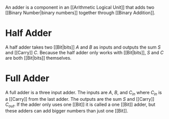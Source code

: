 An adder is a component in an [[Arithmetic Logical Unit]] that adds two [[Binary Number|binary numbers]] together through [[Binary Addition]].

# Half Adder
A half adder takes two [[Bit|bits]] $A$ and $B$ as inputs and outputs the sum $S$ and [[Carry]] $C$. Because the half adder only works with [[Bit|bits]], $S$ and $C$ are both [[Bit|bits]] themselves.

# Full Adder
A full adder is a three input adder. The inputs are $A$, $B$, and $C_{in}$ where $C_{in}$ is a [[Carry]] from the last adder. The outputs are the sum $S$ and [[Carry]] $C_{out}$. If the adder only uses one [[Bit]] it is called a one [[Bit]] adder, but these adders can add bigger numbers than just one [[Bit]].